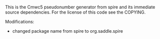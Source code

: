 This is the Cmwc5 pseudonumber generator from spire and its immediate source dependencies. 
For the license of this code see the COPYING.

Modifications:
- changed package name from spire to org.saddle.spire